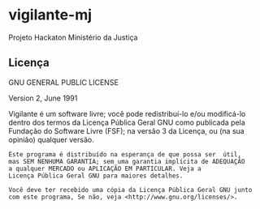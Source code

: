 # vigilante-mj
Projeto Hackaton Ministério da Justiça

## Licença

GNU GENERAL PUBLIC LICENSE

Version 2, June 1991

 Vigilante é um software livre; você pode redistribuí-lo e/ou 
 modificá-lo dentro dos termos da Licença Pública Geral GNU como 
 publicada pela Fundação do Software Livre (FSF); na versão 3 da 
 Licença, ou (na sua opinião) qualquer versão.

    Este programa é distribuído na esperança de que possa ser  útil, 
    mas SEM NENHUMA GARANTIA; sem uma garantia implícita de ADEQUAÇÃO
    a qualquer MERCADO ou APLICAÇÃO EM PARTICULAR. Veja a
    Licença Pública Geral GNU para maiores detalhes.

    Você deve ter recebido uma cópia da Licença Pública Geral GNU junto
    com este programa, Se não, veja <http://www.gnu.org/licenses/>.
